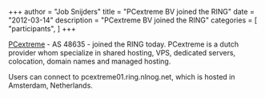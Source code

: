 +++
author = "Job Snijders"
title = "PCextreme BV joined the RING"
date = "2012-03-14"
description = "PCextreme BV joined the RING"
categories = [
    "participants",
]
+++

<a href="http://www.pcextreme.nl">PCextreme</a> - AS 48635 - joined the RING today. PCextreme is a dutch provider whom specialize in shared hosting, VPS, dedicated servers, colocation, domain names and managed hosting.

Users can connect to pcextreme01.ring.nlnog.net, which is hosted in Amsterdam, Netherlands. 

